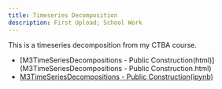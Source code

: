 ```yaml
---
title: Timeseries Decomposition
description: First Upload; School Work
---
```


This is a timeseries decomposition from my CTBA course.
- [M3TimeSeriesDecompositions - Public Construction(html)](M3TimeSeriesDecompositions - Public Construction.html)
- [M3TimeSeriesDecompositions - Public Construction(ipynb)](https://github.com/Thshovler/Thshovler.github.io/blob/master/initial_setup/M3TimeSeriesDecompositions%20-%20Public%20Construction.ipynb)
